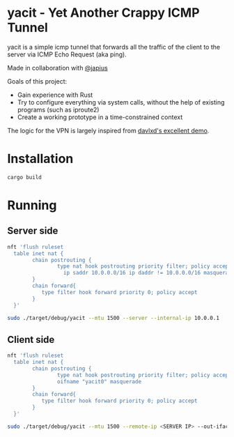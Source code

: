 # yacit - Yet Another Crappy ICMP Tunnel

yacit is a simple icmp tunnel that forwards all the traffic of the client to the server via ICMP Echo Request (aka ping).

Made in collaboration with [@japius](https://github.com/japius/)

Goals of this project:
* Gain experience with Rust
* Try to configure everything via system calls, without the help of existing programs (such as iproute2)
* Create a working prototype in a time-constrained context

The logic for the VPN is largely inspired from [davlxd's excellent demo](https://github.com/davlxd/simple-vpn-demo).

# Installation

```sh
cargo build
```

# Running
## Server side

```sh
nft 'flush ruleset
  table inet nat {
        chain postrouting {
                type nat hook postrouting priority filter; policy accept;
                  ip saddr 10.0.0.0/16 ip daddr != 10.0.0.0/16 masquerade
        }
        chain forward{
           type filter hook forward priority 0; policy accept
        }
  }'
```

```sh
sudo ./target/debug/yacit --mtu 1500 --server --internal-ip 10.0.0.1
```

## Client side

```sh
nft 'flush ruleset
  table inet nat {
        chain postrouting {
                type nat hook postrouting priority filter; policy accept;
                oifname "yacit0" masquerade
        }
        chain forward{
           type filter hook forward priority 0; policy accept
        }
  }'
```

```sh
sudo ./target/debug/yacit --mtu 1500 --remote-ip <SERVER IP> --out-iface-name <OUTPUT INTERFACE NAME>
```

